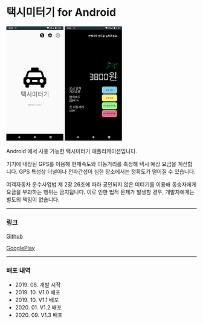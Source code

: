 # 택시미터기 for Android

<img src="1_app_main.png" width="30%" />
<img src="2_app_meter.png" width="30%" />

Android 에서 사용 가능한 택시미터기 애플리케이션입니다.

기기에 내장된 GPS를 이용해 현재속도와 이동거리를 측정해 택시 예상 요금을 계산합니다.
GPS 특성상 터널이나 전파간섭이 심한 장소에서는 정확도가 떨어질 수 있습니다.

여객자동차 운수사업법 제 2장 26조에 따라 공인되지 않은 미터기를 이용해 동승자에게 요금을 부과하는 행위는 금지됩니다.
이로 인한 법적 문제가 발생할 경우, 개발자에게는 별도의 책임이 없습니다.

***

### 링크
[Github](https://github.com/yymin1022/Taxi-Meter)

[GooglePlay](http://play.google.com/store/apps/details?id=com.yong.taximeter)

***

### 배포 내역
* 2019\. 08\. 개발 시작
* 2019\. 10\. V1\.0 배포
* 2019\. 10\. V1\.1 배포
* 2020\. 01\. V1\.2 배포
* 2020\. 09\. V1\.3 배포